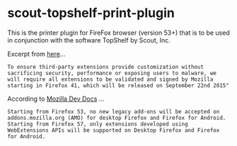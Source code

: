 # scout-topshelf-print-plugin

This is the printer plugin for FireFox browser (version 53+) that is to be used in conjunction with the software TopShelf by Scout, Inc.


Excerpt from [here](https://blog.mozilla.org/addons/2015/08/21/the-future-of-developing-firefox-add-ons/)...

	To ensure third-party extensions provide customization without sacrificing security, performance or exposing users to malware, we will require all extensions to be validated and signed by Mozilla starting in Firefox 41, which will be released on September 22nd 2015"


According to [Mozilla Dev Docs](https://developer.mozilla.org/en-US/docs/Archive/Add-ons/Overlay_Extensions/Firefox_addons_developer_guide/Technologies_used_in_developing_extensions) ...

	Starting from Firefox 53, no new legacy add-ons will be accepted on addons.mozilla.org (AMO) for desktop Firefox and Firefox for Android.
	Starting from Firefox 57, only extensions developed using WebExtensions APIs will be supported on Desktop Firefox and Firefox for Android. 